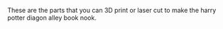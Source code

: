 These are the parts that you can 3D print or laser cut to make the harry potter diagon alley book nook.
